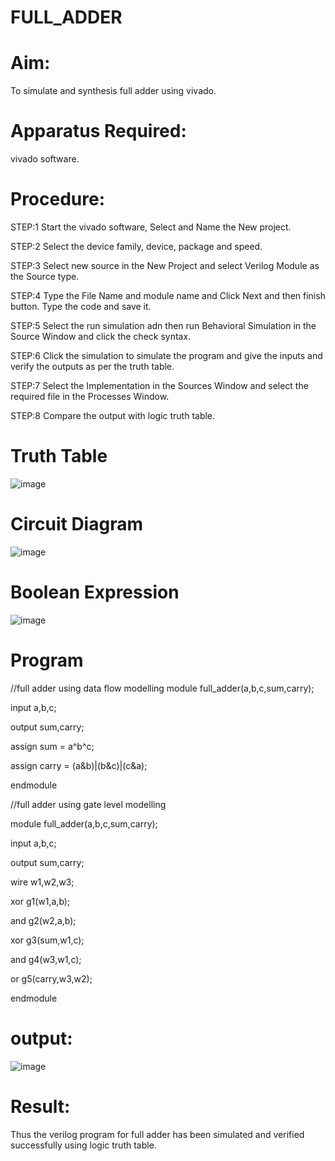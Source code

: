 # FULL_ADDER
# Aim:
To simulate and synthesis full adder using vivado.

# Apparatus Required:
vivado software.

# Procedure:
STEP:1 Start the vivado software, Select and Name the New project.

STEP:2 Select the device family, device, package and speed. 

STEP:3 Select new source in the New Project and select Verilog Module as the Source type.

STEP:4 Type the File Name and module name and Click Next and then finish button. Type the code and save it. 

STEP:5 Select the run simulation adn then run Behavioral Simulation in the Source Window and click the check syntax.

STEP:6 Click the simulation to simulate the program and give the inputs and verify the outputs as per the truth table. 

STEP:7 Select the Implementation in the Sources Window and select the required file in the Processes Window.

STEP:8  Compare the output with logic truth table.
# Truth Table
![image](https://github.com/RESMIRNAIR/FULL_ADDER/assets/154305926/02ead8f5-d958-4c89-ac51-368ca086cf41)
# Circuit Diagram
![image](https://github.com/RESMIRNAIR/FULL_ADDER/assets/154305926/418e00aa-ed19-4ab3-a413-bae9575bff0e)

# Boolean Expression
![image](https://github.com/RESMIRNAIR/FULL_ADDER/assets/154305926/0c26fe47-d78c-43dd-ac0d-804e427a3bbc)

# Program
//full adder using data flow modelling
module full_adder(a,b,c,sum,carry);

input a,b,c;

output sum,carry;

assign sum = a^b^c;

assign carry = (a&b)|(b&c)|(c&a);

endmodule

//full adder using gate level modelling

module full_adder(a,b,c,sum,carry);

input a,b,c;

output sum,carry;

wire w1,w2,w3;

xor g1(w1,a,b);

and g2(w2,a,b);

xor g3(sum,w1,c);

and g4(w3,w1,c);

or g5(carry,w3,w2);

endmodule

# output:
![image](https://github.com/Shaiksushma123/FULL_ADDER/assets/159005642/c1c35c7a-48d0-477d-806c-1c2eae0c9b70)

# Result:
Thus the verilog program for full adder has been simulated and verified successfully using logic truth table.

